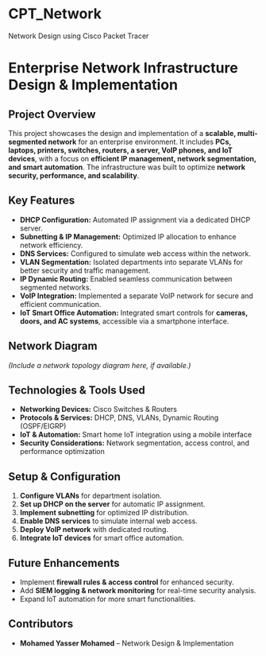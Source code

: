 # CPT_Network
Network Design using Cisco Packet Tracer
# Enterprise Network Infrastructure Design & Implementation  

## Project Overview  
This project showcases the design and implementation of a **scalable, multi-segmented network** for an enterprise environment. It includes **PCs, laptops, printers, switches, routers, a server, VoIP phones, and IoT devices**, with a focus on **efficient IP management, network segmentation, and smart automation**. The infrastructure was built to optimize **network security, performance, and scalability**.  

## Key Features  
- **DHCP Configuration:** Automated IP assignment via a dedicated DHCP server.  
- **Subnetting & IP Management:** Optimized IP allocation to enhance network efficiency.  
- **DNS Services:** Configured to simulate web access within the network.  
- **VLAN Segmentation:** Isolated departments into separate VLANs for better security and traffic management.  
- **IP Dynamic Routing:** Enabled seamless communication between segmented networks.  
- **VoIP Integration:** Implemented a separate VoIP network for secure and efficient communication.  
- **IoT Smart Office Automation:** Integrated smart controls for **cameras, doors, and AC systems**, accessible via a smartphone interface.  

## Network Diagram  
*(Include a network topology diagram here, if available.)*  

## Technologies & Tools Used  
- **Networking Devices:** Cisco Switches & Routers  
- **Protocols & Services:** DHCP, DNS, VLANs, Dynamic Routing (OSPF/EIGRP)  
- **IoT & Automation:** Smart home IoT integration using a mobile interface  
- **Security Considerations:** Network segmentation, access control, and performance optimization  

## Setup & Configuration  
1. **Configure VLANs** for department isolation.  
2. **Set up DHCP on the server** for automatic IP assignment.  
3. **Implement subnetting** for optimized IP distribution.  
4. **Enable DNS services** to simulate internal web access.  
5. **Deploy VoIP network** with dedicated routing.  
6. **Integrate IoT devices** for smart office automation.  

## Future Enhancements  
- Implement **firewall rules & access control** for enhanced security.  
- Add **SIEM logging & network monitoring** for real-time security analysis.  
- Expand IoT automation for more smart functionalities.  

## Contributors  
- **Mohamed Yasser Mohamed** – Network Design & Implementation  
